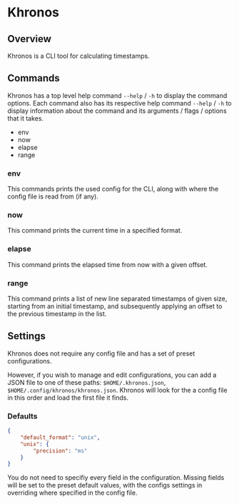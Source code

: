 # Khronos

## Overview

Khronos is a CLI tool for calculating timestamps.

## Commands

Khronos has a top level help command `--help` / `-h` to display the command options.
Each command also has its respective help command `--help` / `-h` to display information
about the command and its arguments / flags / options that it takes.

- env
- now
- elapse
- range

### env

This commands prints the used config for the CLI,
along with where the config file is read from (if any).

### now

This command prints the current time in a specified format.

### elapse

This command prints the elapsed time from now with a given offset.

### range

This command prints a list of new line separated timestamps of given size,
starting from an initial timestamp, and subsequently applying an offset to the
previous timestamp in the list.

## Settings

Khronos does not require any config file and has a set of preset configurations.

However, if you wish to manage and edit configurations, you can add a JSON file
to one of these paths: `$HOME/.khronos.json`, `$HOME/.config/khronos/khronos.json`.
Khronos will look for the a config file in this order and load the first file it finds.

### Defaults

```json
{
    "default_format": "unix",
    "unix": {
        "precision": "ms"
    }
}
```

You do not need to specifiy every field in the configuration. Missing fields will be set to the
preset default values, with the configs settings in overriding where specified in the config file.

